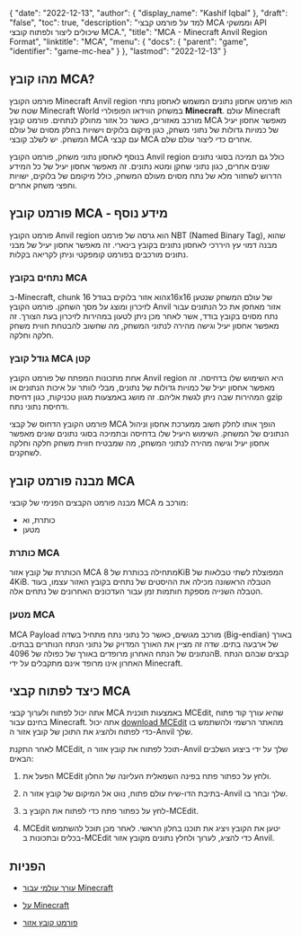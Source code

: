 {
  "date": "2022-12-13",
  "author": {
    "display_name": "Kashif Iqbal"
},
  "draft": "false",
  "toc": true,
  "description": "למד על פורמט קבצי MCA וממשקי API שיכולים ליצור ולפתוח קובצי MCA.",
  "title": "MCA - Minecraft Anvil Region Format",
  "linktitle": "MCA",
  "menu": {
    "docs": {
      "parent": "game",
      "identifier": "game-mc-hea"
}
},
  "lastmod": "2022-12-13"
}

## מהו קובץ MCA?

פורמט הקובץ Minecraft Anvil region הוא פורמט אחסון נתונים המשמש לאחסון נתחי שטח של Minecraft World במשחק הווידאו הפופולרי **Minecraft**. עולם Minecraft מורכב מאזורים, כאשר כל אזור מחולק לנתחים. פורמט קובץ MCA מאפשר אחסון יעיל של כמויות גדולות של נתוני משחק, כגון מיקום בלוקים וישויות בחלק מסוים של עולם המשחק. יש לשלב קובצי MCA עם קבצי MCA אחרים כדי ליצור עולם שלם.

בנוסף לאחסון נתוני משחק, פורמט הקובץ Anvil region כולל גם תמיכה בסוגי נתונים שונים אחרים, כגון נתוני שחקן ומטא נתונים. זה מאפשר אחסון יעיל של כל המידע הדרוש לשחזור מלא של נתח מסוים מעולם המשחק, כולל מיקומם של בלוקים, ישויות וחפצי משחק אחרים.

## פורמט קובץ MCA - מידע נוסף

פורמט הקובץ Anvil region הוא גרסה של פורמט NBT (Named Binary Tag), שהוא מבנה דמוי עץ היררכי לאחסון נתונים בקובץ בינארי. זה מאפשר אחסון יעיל של מבני נתונים מורכבים בפורמט קומפקטי וניתן לקריאה בקלות.

### נתחים בקובץ MCA

ב-Minecraft, chunk הוא אזור בלוקים בגודל 16x16x16 של עולם המשחק שנטען לזיכרון ומוצג על מסך השחקן. פורמט הקובץ Anvil אזור מאחסן את כל הנתונים עבור נתח מסוים בקובץ בודד, אשר לאחר מכן ניתן לטעון במהירות לזיכרון בעת הצורך. זה מאפשר אחסון יעיל וגישה מהירה לנתוני המשחק, מה שחשוב להבטחת חווית משחק חלקה וחלקה.

### גודל קובץ MCA קטן

אחת מתכונות המפתח של פורמט הקובץ Anvil region היא השימוש שלו בדחיסה. זה מאפשר אחסון יעיל של כמויות גדולות של נתונים, מבלי לוותר על איכות הנתונים או המהירות שבה ניתן לגשת אליהם. זה מושג באמצעות מגוון טכניקות, כגון דחיסת gzip ודחיסת נתוני נתח.

פורמט הקובץ הדחוס של קבצי MCA הופך אותו לחלק חשוב ממערכת אחסון וניהול הנתונים של המשחק. השימוש היעיל שלו בדחיסה ובתמיכה בסוגי נתונים שונים מאפשר אחסון יעיל וגישה מהירה לנתוני המשחק, מה שמבטיח חווית משחק חלקה וחלקה לשחקנים.

## מבנה פורמט קובץ MCA

מבנה פורמט הקבצים הפנימי של קובצי MCA מורכב מ:
 * כותרת, וא
 * מטען

### כותרת MCA

הכותרת של קובץ אזור MCA מתחילה בכותרת של 8KiB המפוצלת לשתי טבלאות של 4KiB. הטבלה הראשונה מכילה את ההיסטים של נתחים בקובץ האזור עצמו, בעוד הטבלה השנייה מספקת חותמות זמן עבור העדכונים האחרונים של נתחים אלה.

### מטען MCA

MCA Payload מורכב מגושים, כאשר כל נתוני נתח מתחיל בשדה (Big-endian) באורך של ארבעה בתים. שדה זה מציין את האורך המדויק של נתוני הנתח הנותרים בבתים. הנתונים של הנתח האחרון מרופדים באורך של כפולה של 4096B. קבצים שבהם הנתח האחרון אינו מרופד אינם מתקבלים על ידי Minecraft.

## כיצד לפתוח קבצי MCA

אתה יכול לפתוח ולערוך קבצי MCA באמצעות תוכנית MCEdit, שהיא עורך קוד פתוח בחינם עבור Minecraft. אתה יכול [download MCEdit](https://www.mcedit.net/) מהאתר הרשמי ולהשתמש בו כדי לפתוח ולהציג את התוכן של קובץ אזור ה-Anvil שלך.

לאחר התקנת MCEdit, תוכל לפתוח את קובץ אזור ה-Anvil שלך על ידי ביצוע השלבים הבאים:

 1. הפעל את MCEdit ולחץ על כפתור פתח בפינה השמאלית העליונה של החלון.

 1. בתיבת הדו-שיח עולם פתוח, נווט אל המיקום של קובץ אזור ה-Anvil שלך ובחר בו.

 1. לחץ על כפתור פתח כדי לפתוח את הקובץ ב-MCEdit.

 1. MCEdit יטען את הקובץ ויציג את תוכנו בחלון הראשי. לאחר מכן תוכל להשתמש בכלים ובתכונות ב-MCEdit כדי להציג, לערוך ולחלץ נתונים מקובץ אזור Anvil.

## הפניות

* [עורך עולמי עבור Minecraft](https://www.mcedit.net/)

* [על Minecraft](https://www.minecraft.net/)

* [פורמט קובץ אזור](https://minecraft.fandom.com/wiki/Region_file_format)


